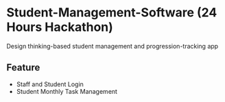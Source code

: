 # Student-Management-Software (24 Hours Hackathon)
Design thinking-based student management and progression-tracking app 
## Feature
  - Staff and Student Login
  - Student Monthly Task Management
